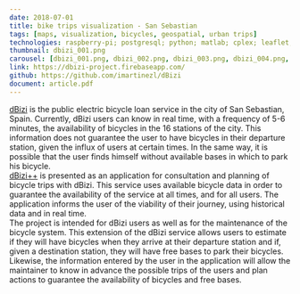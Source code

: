 ```yaml
---
date: 2018-07-01
title: bike trips visualization - San Sebastian
tags: [maps, visualization, bicycles, geospatial, urban trips]
technologies: raspberry-pi; postgresql; python; matlab; cplex; leaflet; firebase;
thumbnail: dbizi_001.png
carousel: [dbizi_001.png, dbizi_002.png, dbizi_003.png, dbizi_004.png, dbizi_005.png]
link: https://dbizi-project.firebaseapp.com/
github: https://github.com/imartinezl/dBizi
document: article.pdf
---
```



[dBizi](https://www.dbizi.com/) is the public electric bicycle loan service in the city of San Sebastian, Spain. Currently, dBizi users can know in real time, with a frequency of 5-6 minutes, the availability of bicycles in the 16 stations of the city. This information does not guarantee the user to have bicycles in their departure station, given the influx of users at certain times. In the same way, it is possible that the user finds himself without available bases in which to park his bicycle. <br>
[dBizi++](https://dbizi-project.firebaseapp.com/) is presented as an application for consultation and planning of bicycle trips with dBizi. This service uses available bicycle data in order to guarantee the availability of the service at all times, and for all users. The application informs the user of the viability of their journey, using historical data and in real time. <br>
The project is intended for dBizi users as well as for the maintenance of the bicycle system. This extension of the dBizi service allows users to estimate if they will have bicycles when they arrive at their departure station and if, given a destination station, they will have free bases to park their bicycles. Likewise, the information entered by the user in the application will allow the maintainer to know in advance the possible trips of the users and plan actions to guarantee the availability of bicycles and free bases.
